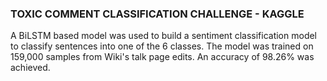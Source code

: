 ### TOXIC COMMENT CLASSIFICATION CHALLENGE - KAGGLE

A BiLSTM based model was used to build a sentiment classification model to classify sentences into one of the 6 classes. The model was trained on 159,000 samples from Wiki's talk page edits. An accuracy of 98.26% was achieved.

